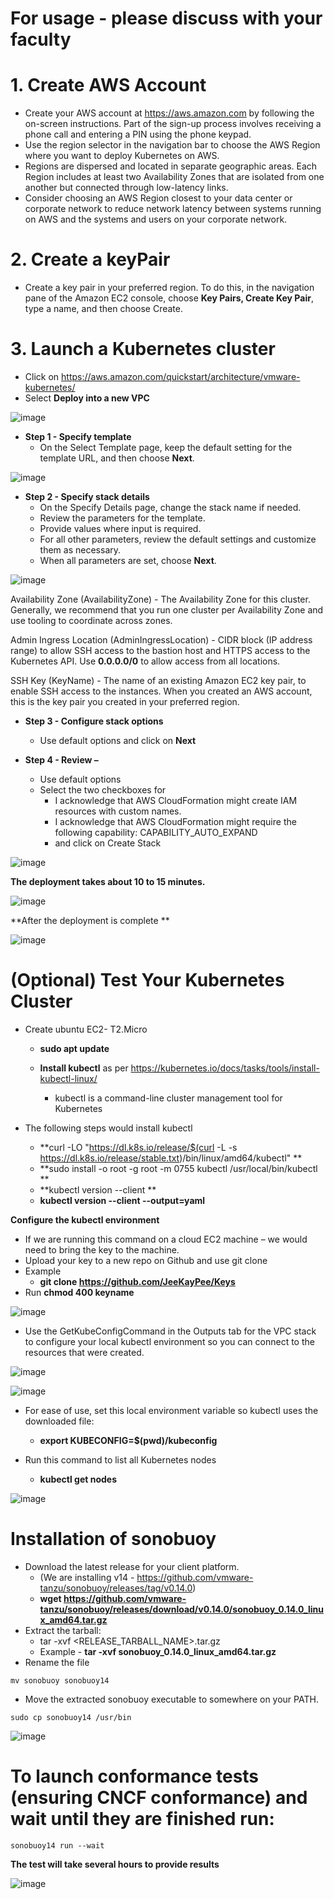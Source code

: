 # For usage - please discuss with your faculty


# 1. Create AWS Account
  - Create your AWS account at https://aws.amazon.com by following the on-screen instructions. Part of the sign-up process involves receiving a phone call and entering a PIN using the phone keypad. 
  - Use the region selector in the navigation bar to choose the AWS Region where you want to deploy Kubernetes on AWS. 
  - Regions are dispersed and located in separate geographic areas. Each Region includes at least two Availability Zones that are isolated from one another but connected through low-latency links. 
  - Consider choosing an AWS Region closest to your data center or corporate network to reduce network latency between systems running on AWS and the systems and users on your corporate network.

# 2. Create a keyPair
  - Create a key pair in your preferred region. To do this, in the navigation pane of the Amazon EC2 console, choose **Key Pairs, Create Key Pair**, type a name, and then choose Create.

# 3. Launch a Kubernetes cluster 
  - Click on https://aws.amazon.com/quickstart/architecture/vmware-kubernetes/
  - Select **Deploy into a new VPC**

![image](https://user-images.githubusercontent.com/45666264/167782287-e16c9e6a-4e88-4231-99a1-5508beb97812.png)


  - **Step 1 - Specify template** 
    - On the Select Template page, keep the default setting for the template URL, and then choose **Next**.
    
![image](https://user-images.githubusercontent.com/45666264/167770644-a03279c2-a5d1-4c5d-891d-94b5c1d882b0.png)

  - **Step 2 - Specify stack details** 
    - On the Specify Details page, change the stack name if needed. 
    - Review the parameters for the template. 
    - Provide values where input is required. 
    - For all other parameters, review the default settings and customize them as necessary. 
    - When all parameters are set, choose **Next**.

![image](https://user-images.githubusercontent.com/45666264/167771461-a63e8a7d-d611-4143-bd6f-6599eab78b2b.png)

Availability Zone (AvailabilityZone) - The Availability Zone for this cluster. Generally, we recommend that you run one cluster per Availability Zone and use tooling to coordinate across zones.

Admin Ingress Location (AdminIngressLocation) - CIDR block (IP address range) to allow SSH access to the bastion host and HTTPS access to the Kubernetes API. Use **0.0.0.0/0** to allow access from all locations.

SSH Key (KeyName) - The name of an existing Amazon EC2 key pair, to enable SSH access to the instances. When you created an AWS account, this is the key pair you created in your preferred region.

  - **Step 3 - Configure stack options** 
    - Use default options and click on **Next**

  - **Step 4 - Review –** 
    - Use default options 
    - Select the two checkboxes for 
      - I acknowledge that AWS CloudFormation might create IAM resources with custom names.
      - I acknowledge that AWS CloudFormation might require the following capability: CAPABILITY_AUTO_EXPAND
      - and click on Create Stack 

![image](https://user-images.githubusercontent.com/45666264/167772955-a22847cd-34da-4279-b532-e214fda185c7.png)


**The deployment takes about 10 to 15 minutes.**

![image](https://user-images.githubusercontent.com/45666264/167774193-2203bc61-773f-492e-aee6-e99a35d10810.png)

**After the deployment is complete **

![image](https://user-images.githubusercontent.com/45666264/167778290-a579d4a2-1e2b-48e6-b9f8-76af5bd4ea75.png)



# (Optional) Test Your Kubernetes Cluster
  - Create ubuntu EC2- T2.Micro
    - **sudo apt update** 


    - **Install kubectl** as per https://kubernetes.io/docs/tasks/tools/install-kubectl-linux/
      - kubectl is a command-line cluster management tool for Kubernetes

- The following steps would install kubectl
  - **curl -LO "https://dl.k8s.io/release/$(curl -L -s https://dl.k8s.io/release/stable.txt)/bin/linux/amd64/kubectl" **
  - **sudo install -o root -g root -m 0755 kubectl /usr/local/bin/kubectl **
  - **kubectl version --client **
  - **kubectl version --client --output=yaml**

**Configure the kubectl environment**

  - If we are running this command on a cloud EC2 machine – we would need to bring the key to the machine. 
  - Upload your key to a new repo on Github and use git clone
  - Example 
    - **git clone https://github.com/JeeKayPee/Keys**
  - Run **chmod 400 keyname**

  ![image](https://user-images.githubusercontent.com/45666264/167778822-5b5b336a-9696-4362-ac52-e948a3384c32.png)


  - Use the GetKubeConfigCommand in the Outputs tab for the VPC stack to configure your local kubectl environment so you can connect to the resources that were created. 

![image](https://user-images.githubusercontent.com/45666264/167778506-95c6c4a6-6bce-4352-bd10-f8b2ceef6ce1.png)

![image](https://user-images.githubusercontent.com/45666264/167779171-5917a104-1bc3-44a4-ad10-29c41f886454.png)


  - For ease of use, set this local environment variable so kubectl uses the downloaded file:
    - **export KUBECONFIG=$(pwd)/kubeconfig**

  - Run this command to list all Kubernetes nodes
    - **kubectl get nodes**
  
  ![image](https://user-images.githubusercontent.com/45666264/167780044-0517ca11-e826-4d56-ab73-a71b1a9c308d.png)


# Installation of sonobuoy
  - Download the latest release for your client platform. 
    - (We are installing v14 - https://github.com/vmware-tanzu/sonobuoy/releases/tag/v0.14.0)
    - **wget https://github.com/vmware-tanzu/sonobuoy/releases/download/v0.14.0/sonobuoy_0.14.0_linux_amd64.tar.gz**
  - Extract the tarball:
    - tar -xvf <RELEASE_TARBALL_NAME>.tar.gz
    - Example - **tar -xvf sonobuoy_0.14.0_linux_amd64.tar.gz**
  - Rename the file
  ``` 
  mv sonobuoy sonobuoy14
  ```
  - Move the extracted sonobuoy executable to somewhere on your PATH.
  ``` 
  sudo cp sonobuoy14 /usr/bin
  ```
   

  ![image](https://user-images.githubusercontent.com/45666264/167779374-537d045d-edc4-48cc-badb-2f02f7e475dc.png)


# To launch conformance tests (ensuring CNCF conformance) and wait until they are finished run:

``` 
sonobuoy14 run --wait
```

**The test will take several hours to provide results**  
  
  ![image](https://user-images.githubusercontent.com/45666264/167780284-6224e577-42cc-4a44-beab-cd9ac3492379.png)


